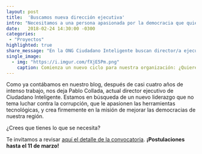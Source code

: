 ```yaml
---
layout: post
title:  'Buscamos nueva dirección ejecutiva'
intro: "Necesitamos a una persona apasionada por la democracia que quiera liderar Ciudadado Inteligente. ¿Te atreves?"
date:   2018-02-24 14:30:00 -0300
categories:
 - "Proyectos"
highlighted: true
share_message: "En la ONG Ciudadano Inteligente buscan director/a ejecutivo/a ¿Crees que tiene lo que se necesita? Pincha aquí"
single_image:
  - img: "https://i.imgur.com/fXjE5Pm.png"
    caption: Comienza un nuevo ciclo para nuestra organización: ¿Quieres ser parte de él?
---
```

Como ya contábamos en nuestro blog, después de casi cuatro años de intenso trabajo, nos deja Pablo Collada, actual director ejecutivo de Ciudadano Inteligente. Estamos en búsqueda de un nuevo liderazgo que no tema luchar contra la corrupción, que le apasionen las herramientas tecnológicas, y crea firmemente en la misión de mejorar las democracias de nuestra región. 

¿Crees que tienes lo que se necesita?

Te invitamos a revisar [aquí el detalle de la convocatoria](http://bit.ly/convocatoriafci). **¡Postulaciones hasta el 11 de marzo!** 
